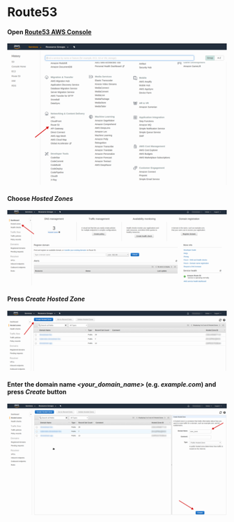 # Route53

#### Open [Route53 AWS Console](https://console.aws.amazon.com/route53/home?region=eu-central-1#hosted-zones)

<p align="center">
  <img src="../assets/detailed_instructions/aws_route53/choose_route53.png" width=800>
</p>

#### Choose *Hosted Zones*

<p align="center">
  <img src="../assets/detailed_instructions/aws_route53/choose_hosted_zones.png" width=800>
</p>

#### Press *Create Hosted Zone*

<p align="center">
  <img src="../assets/detailed_instructions/aws_route53/create_hosted_zone.png" width=800>
</p>

#### Enter the domain name *<your_domain_name>* (e.g. *example.com*) and press *Create* button

<p align="center">
  <img src="../assets/detailed_instructions/aws_route53/enter_domain_name.png" width=800>
</p>